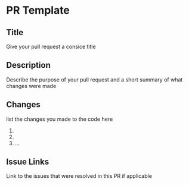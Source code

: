 # PR Template

## Title

Give your pull request a consice title

## Description

Describe the purpose of your pull request and a short summary of what changes were made

## Changes

list the changes you made to the code here

1.
2.
3. ...

## Issue Links

Link to the issues that were resolved in this PR if applicable
